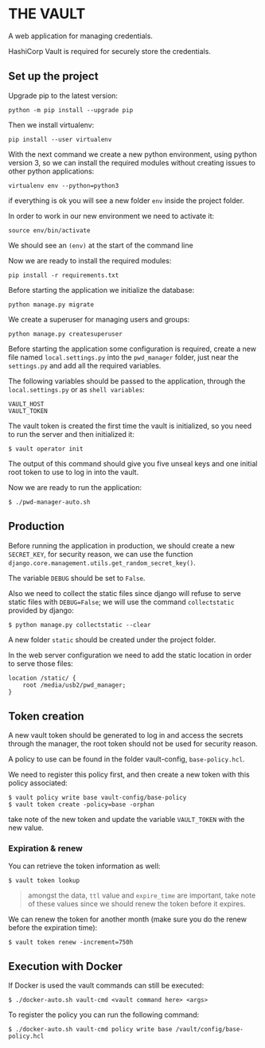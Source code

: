 # THE VAULT

A web application for managing credentials.

HashiCorp Vault is required for securely store the credentials.

## Set up the project

Upgrade pip to the latest version:

`python -m pip install --upgrade pip`

Then we install virtualenv:

`pip install --user virtualenv`

With the next command we create a new python environment, using python version 3, so we can install the required modules without creating issues to other python applications:

`virtualenv env --python=python3`

if everything is ok you will see a new folder `env` inside the project folder.

In order to work in our new environment we need to activate it:

`source env/bin/activate`

We should see an `(env)` at the start of the command line

Now we are ready to install the required modules:

`pip install -r requirements.txt`

Before starting the application we initialize the database:

`python manage.py migrate`

We create a superuser for managing users and groups:

`python manage.py createsuperuser`

Before starting the application some configuration is required, create a new file named `local.settings.py` into the `pwd_manager` folder, just near the `settings.py` and add all the required variables.

The following variables should be passed to the application, through the `local.settings.py` or as `shell variables`:

    VAULT_HOST
    VAULT_TOKEN

The vault token is created the first time the vault is initialized, so you need to run the server and then initialized it:

    $ vault operator init

The output of this command should give you five unseal keys and one initial root token to use to log in into the vault.

Now we are ready to run the application:

    $ ./pwd-manager-auto.sh

## Production

Before running the application in production, we should create a new `SECRET_KEY`, for security reason,
we can use the function `django.core.management.utils.get_random_secret_key()`.

The variable `DEBUG` should be set to `False`.

Also we need to collect the static files since django will refuse to serve static files with `DEBUG=False`; we will use the command `collectstatic` provided by django:

    $ python manage.py collectstatic --clear

A new folder `static` should be created under the project folder.

In the web server configuration we need to add the static location in order to serve those files:

    location /static/ {
        root /media/usb2/pwd_manager;
    }

## Token creation

A new vault token should be generated to log in and access the secrets through the manager, the root token should not be used for security reason.

A policy to use can be found in the folder vault-config, `base-policy.hcl`.

We need to register this policy first, and then create a new token with this policy associated:

    $ vault policy write base vault-config/base-policy
    $ vault token create -policy=base -orphan

take note of the new token and update the variable `VAULT_TOKEN` with the new value.

### Expiration & renew

You can retrieve the token information as well:

    $ vault token lookup

> amongst the data, `ttl` value and `expire_time` are important, take note of these values since we should renew the token before it expires.

We can renew the token for another month (make sure you do the renew before the expiration time):

    $ vault token renew -increment=750h


## Execution with Docker

If Docker is used the vault commands can still be executed:

    $ ./docker-auto.sh vault-cmd <vault command here> <args>

To register the policy you can run the following command:

    $ ./docker-auto.sh vault-cmd policy write base /vault/config/base-policy.hcl
